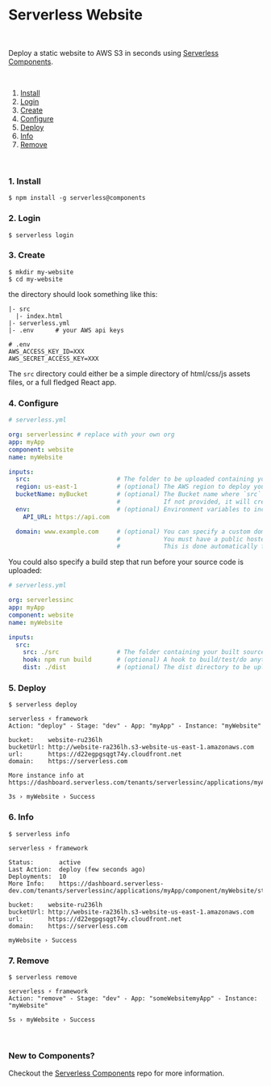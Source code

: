 # Serverless Website

&nbsp;

Deploy a static website to AWS S3 in seconds using [Serverless Components](https://github.com/serverless/components).

&nbsp;

1. [Install](#1-install)
2. [Login](#2-login)
3. [Create](#3-create)
4. [Configure](#4-configure)
5. [Deploy](#5-deploy)
6. [Info](#6-info)
7. [Remove](#7-remove)

&nbsp;

### 1. Install

```
$ npm install -g serverless@components
```

### 2. Login

```
$ serverless login
```

### 3. Create

```
$ mkdir my-website
$ cd my-website
```

the directory should look something like this:


```
|- src
  |- index.html
|- serverless.yml
|- .env      # your AWS api keys

```

```
# .env
AWS_ACCESS_KEY_ID=XXX
AWS_SECRET_ACCESS_KEY=XXX
```

The `src` directory could either be a simple directory of html/css/js assets files, or a full fledged React app.

### 4. Configure

```yml
# serverless.yml

org: serverlessinc # replace with your own org
app: myApp
component: website
name: myWebsite

inputs:
  src:                        # The folder to be uploaded containing your website code
  region: us-east-1           # (optional) The AWS region to deploy your website into
  bucketName: myBucket        # (optional) The Bucket name where `src` files/folder will be upload. 
                              #            If not provided, it will create random bucket name and upload `src` files
  env:                        # (optional) Environment variables to include in a 'env.js' file with your uploaded code.
    API_URL: https://api.com

  domain: www.example.com     # (optional) You can specify a custom domain name for your website.
                              #            You must have a public hosted zone available for this domain in AWS Route53.
                              #            This is done automatically for you if you've purchased the domain via AWS Route53.
```

You could also specify a build step that run before your source code is uploaded:


```yml
# serverless.yml

org: serverlessinc
app: myApp
component: website
name: myWebsite

inputs:
  src:
    src: ./src                # The folder containing your built source artifact
    hook: npm run build       # (optional) A hook to build/test/do anything to your code before uploading
    dist: ./dist              # (optional) The dist directory to be uploaded in case you specified a hook
```
### 5. Deploy

```
$ serverless deploy

serverless ⚡ framework
Action: "deploy" - Stage: "dev" - App: "myApp" - Instance: "myWebsite"

bucket:    website-ru236lh
bucketUrl: http://website-ra236lh.s3-website-us-east-1.amazonaws.com
url:       https://d22egpgsqgt74y.cloudfront.net
domain:    https://serverless.com

More instance info at https://dashboard.serverless.com/tenants/serverlessinc/applications/myApp/component/myWebsite/stage/dev/overview

3s › myWebsite › Success
```

### 6. Info

```
$ serverless info

serverless ⚡ framework

Status:       active
Last Action:  deploy (few seconds ago)
Deployments:  10
More Info:    https://dashboard.serverless-dev.com/tenants/serverlessinc/applications/myApp/component/myWebsite/stage/dev/overview

bucket:    website-ru236lh
bucketUrl: http://website-ra236lh.s3-website-us-east-1.amazonaws.com
url:       https://d22egpgsqgt74y.cloudfront.net
domain:    https://serverless.com

myWebsite › Success
```

### 7. Remove

```
$ serverless remove

serverless ⚡ framework
Action: "remove" - Stage: "dev" - App: "someWebsitemyApp" - Instance: "myWebsite"

5s › myWebsite › Success
```

&nbsp;

### New to Components?

Checkout the [Serverless Components](https://github.com/serverless/components) repo for more information.

